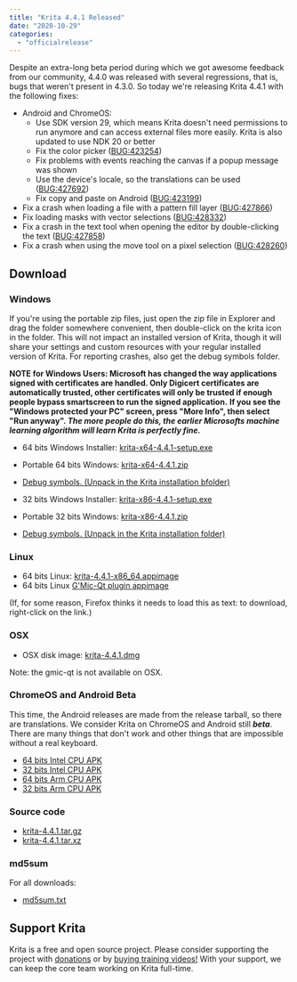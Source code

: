 ```yaml
---
title: "Krita 4.4.1 Released"
date: "2020-10-29"
categories: 
  - "officialrelease"
---
```


Despite an extra-long beta period during which we got awesome feedback from our community, 4.4.0 was released with several regressions, that is, bugs that weren't present in 4.3.0. So today we're releasing Krita 4.4.1 with the following fixes:

- Android and ChromeOS:
    - Use SDK version 29, which means Krita doesn't need permissions to run anymore and can access external files more easily. Krita is also updated to use NDK 20 or better
    - Fix the color picker ([BUG:423254](https://bugs.kde.org/show_bug.cgi?id=423254))
    - Fix problems with events reaching the canvas if a popup message was shown
    - Use the device's locale, so the translations can be used ([BUG:427692](https://bugs.kde.org/show_bug.cgi?id=427692))
    - Fix copy and paste on Android ([BUG:423199](https://bugs.kde.org/show_bug.cgi?id=423199))
- Fix a crash when loading a file with a pattern fill layer ([BUG:427866](https://bugs.kde.org/show_bug.cgi?id=427866))
- Fix loading masks with vector selections ([BUG:428332](https://bugs.kde.org/show_bug.cgi?id=428332))
- Fix a crash in the text tool when opening the editor by double-clicking the text ([BUG:427858](https://bugs.kde.org/show_bug.cgi?id=427858))
- Fix a crash when using the move tool on a pixel selection ([BUG:428260](https://bugs.kde.org/show_bug.cgi?id=428260))

## Download

### Windows

If you're using the portable zip files, just open the zip file in Explorer and drag the folder somewhere convenient, then double-click on the krita icon in the folder. This will not impact an installed version of Krita, though it will share your settings and custom resources with your regular installed version of Krita. For reporting crashes, also get the debug symbols folder.

**NOTE for Windows Users: Microsoft has changed the way applications signed with certificates are handled. Only Digicert certificates are automatically trusted, other certificates will only be trusted if enough people bypass smartscreen to run the signed application.** **If you see the "Windows protected your PC" screen, press "More Info", then select "Run anyway". _The more people do this, the earlier Microsofts machine learning algorithm will learn Krita is perfectly fine._**

- 64 bits Windows Installer: [krita-x64-4.4.1-setup.exe](https://download.kde.org/stable/krita/4.4.1/krita-x64-4.4.1-setup.exe)
- Portable 64 bits Windows: [krita-x64-4.4.1.zip](https://download.kde.org/stable/krita/4.4.1/krita-x64-4.4.1.zip)
- [Debug symbols. (Unpack in the Krita installation bfolder)](https://download.kde.org/stable/krita/4.4.1/krita-x64-4.4.1-dbg.zip)

- 32 bits Windows Installer: [krita-x86-4.4.1-setup.exe](https://download.kde.org/stable/krita/4.4.1/krita-x86-4.4.1-setup.exe)
- Portable 32 bits Windows: [krita-x86-4.4.1.zip](https://download.kde.org/stable/krita/4.4.1/krita-x86-4.4.1.zip)
- [Debug symbols. (Unpack in the Krita installation folder)](https://download.kde.org/stable/krita/4.4.1/krita-x86-4.4.1-dbg.zip)

### Linux

- 64 bits Linux: [krita-4.4.1-x86\_64.appimage](https://download.kde.org/stable/krita/4.4.1/krita-4.4.1-x86_64.appimage)
- 64 bits Linux [G'Mic-Qt plugin appimage](https://download.kde.org/stable/krita/4.4.1/gmic_krita_qt-x86_64.appimage)

(If, for some reason, Firefox thinks it needs to load this as text: to download, right-click on the link.)

### OSX

- OSX disk image: [krita-4.4.1.dmg](https://download.kde.org/stable/krita/4.4.1/krita-4.4.1.dmg)

Note: the gmic-qt is not available on OSX.

### ChromeOS and Android Beta

This time, the Android releases are made from the release tarball, so there are translations. We consider Krita on ChromeOS and Android still **_beta_**. There are many things that don't work and other things that are impossible without a real keyboard.

- [64 bits Intel CPU APK](https://download.kde.org/stable/krita/4.4.1/krita-x86_64-4.4.1-release.apk)
- [32 bits Intel CPU APK](https://download.kde.org/stable/krita/4.4.1/krita-x86-4.4.1-release.apk)
- [64 bits Arm CPU APK](https://download.kde.org/stable/krita/4.4.1/krita-arm64-4.4.1-release.apk)
- [32 bits Arm CPU APK](https://download.kde.org/stable/krita/4.4.1/krita-arm32-4.4.1-release.apk)

### Source code

- [krita-4.4.1.tar.gz](https://download.kde.org/stable/krita/4.4.1/krita-4.4.1.tar.gz)
- [krita-4.4.1.tar.xz](https://download.kde.org/stable/krita/4.4.1/krita-4.4.1.tar.xz)

### md5sum

For all downloads:

- [md5sum.txt](https://download.kde.org/stable/krita/4.4.1/md5sum.txt)

## Support Krita

Krita is a free and open source project. Please consider supporting the project with [donations](https://krita.org/en/support-us/donations/) or by [buying training videos!](https://krita.org/en/shop/) With your support, we can keep the core team working on Krita full-time.
